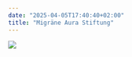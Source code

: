 ```yaml
---
date: "2025-04-05T17:40:40+02:00"
title: "Migräne Aura Stiftung"
---
```


![](/images/migraine-computer.png)
